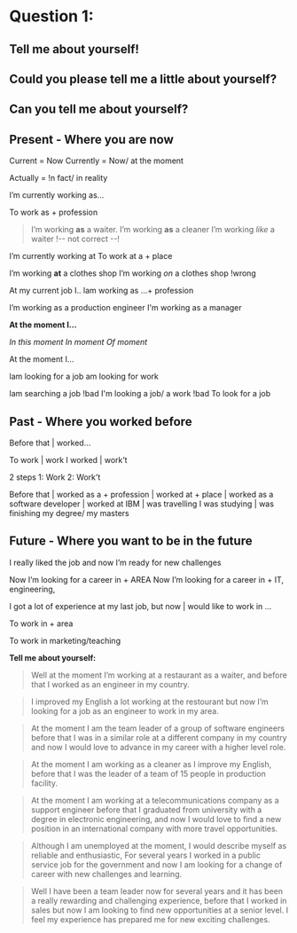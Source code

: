 # Question 1: 
## Tell me about yourself!
## Could you please tell me a little about yourself?
## Can you tell me about yourself?

## Present - Where you are now
Current = Now
Currently = Now/ at the moment

Actually = !n fact/ in reality

I’m currently working as...

To work as + profession 

>I’m working **as** a waiter.
>I’m working **as** a cleaner
>I’m working *like* a waiter !-- not correct --!

I’m currently working at
To work at a + place

I’m working **at** a clothes shop 
I’m working *on* a clothes shop  !wrong


At my current job I..
lam working as ...+ profession

I’m working as a production engineer
I'm working as a manager

**At the moment I...**

*In this moment
In moment
Of moment*

At the moment I...

lam looking for a job
am looking for work

lam searching a job !bad
I'm looking a job/ a work !bad
To look for a job


## Past - Where you worked before

Before that | worked...

To work
| work
I worked
| work’t

2 steps
1: Work
2: Work’t

Before that
| worked as a + profession
| worked at + place
| worked as a software developer
| worked at IBM
| was travelling
I was studying
| was finishing my degree/ my masters

## Future - Where you want to be in the future

I really liked the job and now
I’m ready for new challenges

Now I’m looking for a career
in + AREA
Now I’m looking for a career
in + IT, engineering,

I got a lot of experience at my last job,
but now | would like to work in ...

To work in + area

To work in marketing/teaching

**Tell me about yourself:**

>Well at the moment I’m working at a restaurant as a waiter, and before that I worked as an engineer in my country.

>I improved my English a lot working at the restourant but now I’m looking for a job as an engineer to work in my area.

>At the moment I am the team leader of a group of software engineers before  that I was in a similar role at a different company in my country and now I  would love to advance in my career with a higher level role.

>At the moment I am working as a cleaner as I improve my English, before that I was the leader of a team of 15 people in  production facility.

>At the moment I am working at a telecommunications company as a support engineer before that I graduated from university with a degree in electronic engineering, and now I would love to find a new position in an international company with more travel opportunities.

>Although I am unemployed at the moment, I would describe myself as reliable and enthusiastic, For several years I worked in a public service job for the government and now I am looking for a change of career with new challenges and learning.

>Well I have been a team leader now for several years and it has been a really rewarding and challenging experience,  before that I worked in sales but now I am looking to find new opportunities at a senior level. I feel my experience has prepared me for new exciting challenges.

